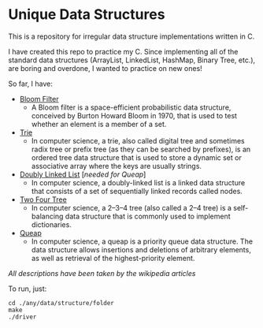 Unique Data Structures
==

This is a repository for irregular data structure implementations written in C.

I have created this repo to practice my C. Since implementing all of the standard data structures (ArrayList, LinkedList, HashMap, Binary Tree, etc.), are boring and overdone, I wanted to practice on new ones!

So far, I have:

* [Bloom Filter](https://en.wikipedia.org/wiki/Bloom_filter)
	* A Bloom filter is a space-efficient probabilistic data structure, conceived by Burton Howard Bloom in 1970, that is used to test whether an element is a member of a set. 
* [Trie](https://en.wikipedia.org/wiki/Trie)
	* In computer science, a trie, also called digital tree and sometimes radix tree or prefix tree (as they can be searched by prefixes), is an ordered tree data structure that is used to store a dynamic set or associative array where the keys are usually strings. 
* [Doubly Linked List](https://en.wikipedia.org/wiki/Doubly_linked_list) [_needed for Queap_]
	* In computer science, a doubly-linked list is a linked data structure that consists of a set of sequentially linked records called nodes.
* [Two Four Tree](https://en.wikipedia.org/wiki/2%E2%80%933%E2%80%934_tree)
	* In computer science, a 2–3–4 tree (also called a 2–4 tree) is a self-balancing data structure that is commonly used to implement dictionaries.
* [Queap](https://en.wikipedia.org/wiki/Queap)
	* In computer science, a queap is a priority queue data structure. The data structure allows insertions and deletions of arbitrary elements, as well as retrieval of the highest-priority element.

_All descriptions have been taken by the wikipedia articles_


To run, just:
	
	cd ./any/data/structure/folder
	make
	./driver
	
